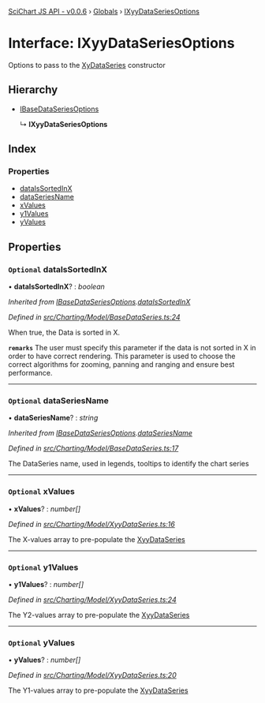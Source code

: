 [SciChart JS API - v0.0.6](../README.md) › [Globals](../globals.md) › [IXyyDataSeriesOptions](ixyydataseriesoptions.md)

# Interface: IXyyDataSeriesOptions

Options to pass to the [XyDataSeries](../classes/xydataseries.md) constructor

## Hierarchy

* [IBaseDataSeriesOptions](ibasedataseriesoptions.md)

  ↳ **IXyyDataSeriesOptions**

## Index

### Properties

* [dataIsSortedInX](ixyydataseriesoptions.md#optional-dataissortedinx)
* [dataSeriesName](ixyydataseriesoptions.md#optional-dataseriesname)
* [xValues](ixyydataseriesoptions.md#optional-xvalues)
* [y1Values](ixyydataseriesoptions.md#optional-y1values)
* [yValues](ixyydataseriesoptions.md#optional-yvalues)

## Properties

### `Optional` dataIsSortedInX

• **dataIsSortedInX**? : *boolean*

*Inherited from [IBaseDataSeriesOptions](ibasedataseriesoptions.md).[dataIsSortedInX](ibasedataseriesoptions.md#optional-dataissortedinx)*

*Defined in [src/Charting/Model/BaseDataSeries.ts:24](https://github.com/ABTSoftware/SciChart.Dev/blob/34ff3115c2/Web/src/SciChart/src/Charting/Model/BaseDataSeries.ts#L24)*

When true, the Data is sorted in X.

**`remarks`** The user must specify this parameter if the data is not sorted in X
in order to have correct rendering. This parameter is used to choose the correct
algorithms for zooming, panning and ranging and ensure best performance.

___

### `Optional` dataSeriesName

• **dataSeriesName**? : *string*

*Inherited from [IBaseDataSeriesOptions](ibasedataseriesoptions.md).[dataSeriesName](ibasedataseriesoptions.md#optional-dataseriesname)*

*Defined in [src/Charting/Model/BaseDataSeries.ts:17](https://github.com/ABTSoftware/SciChart.Dev/blob/34ff3115c2/Web/src/SciChart/src/Charting/Model/BaseDataSeries.ts#L17)*

The DataSeries name, used in legends, tooltips to identify the chart series

___

### `Optional` xValues

• **xValues**? : *number[]*

*Defined in [src/Charting/Model/XyyDataSeries.ts:16](https://github.com/ABTSoftware/SciChart.Dev/blob/34ff3115c2/Web/src/SciChart/src/Charting/Model/XyyDataSeries.ts#L16)*

The X-values array to pre-populate the [XyyDataSeries](../classes/xyydataseries.md)

___

### `Optional` y1Values

• **y1Values**? : *number[]*

*Defined in [src/Charting/Model/XyyDataSeries.ts:24](https://github.com/ABTSoftware/SciChart.Dev/blob/34ff3115c2/Web/src/SciChart/src/Charting/Model/XyyDataSeries.ts#L24)*

The Y2-values array to pre-populate the [XyyDataSeries](../classes/xyydataseries.md)

___

### `Optional` yValues

• **yValues**? : *number[]*

*Defined in [src/Charting/Model/XyyDataSeries.ts:20](https://github.com/ABTSoftware/SciChart.Dev/blob/34ff3115c2/Web/src/SciChart/src/Charting/Model/XyyDataSeries.ts#L20)*

The Y1-values array to pre-populate the [XyyDataSeries](../classes/xyydataseries.md)

